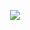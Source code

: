<p align="center">
  <a href="https://www.roblox.com/games/9520328730">
    <img src="https://github.com/user-attachments/assets/c7711682-bb51-438c-b37c-f60c936f80e1" />
  </a>
</p>
